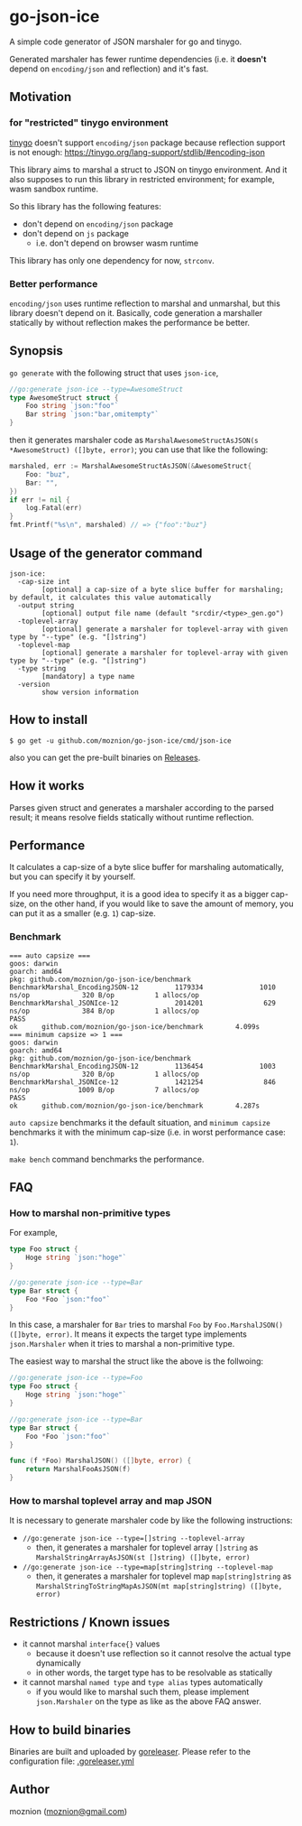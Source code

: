 # go-json-ice

A simple code generator of JSON marshaler for go and tinygo.

Generated marshaler has fewer runtime dependencies (i.e. it __doesn't__ depend on `encoding/json` and reflection) and it's fast.

## Motivation

### for "restricted" tinygo environment

[tinygo](https://github.com/tinygo-org/tinygo) doesn't support `encoding/json` package because reflection support is not enough: https://tinygo.org/lang-support/stdlib/#encoding-json

This library aims to marshal a struct to JSON on tinygo environment. And it also supposes to run this library in restricted environment; for example, wasm sandbox runtime.

So this library has the following features:

- don't depend on `encoding/json` package
- don't depend on `js` package
  - i.e. don't depend on browser wasm runtime

This library has only one dependency for now, `strconv`.

### Better performance

`encoding/json` uses runtime reflection to marshal and unmarshal, but this library doesn't depend on it. Basically, code generation a marshaller statically by without reflection makes the performance be better.

## Synopsis

`go generate` with the following struct that uses `json-ice`,

```go
//go:generate json-ice --type=AwesomeStruct
type AwesomeStruct struct {
	Foo string `json:"foo"`
	Bar string `json:"bar,omitempty"`
}
```

then it generates marshaler code as `MarshalAwesomeStructAsJSON(s *AwesomeStruct) ([]byte, error)`; you can use that like the following:

```go
marshaled, err := MarshalAwesomeStructAsJSON(&AwesomeStruct{
	Foo: "buz",
	Bar: "",
})
if err != nil {
    log.Fatal(err)
}
fmt.Printf("%s\n", marshaled) // => {"foo":"buz"}
```

## Usage of the generator command

```
json-ice:
  -cap-size int
        [optional] a cap-size of a byte slice buffer for marshaling; by default, it calculates this value automatically
  -output string
        [optional] output file name (default "srcdir/<type>_gen.go")
  -toplevel-array
        [optional] generate a marshaler for toplevel-array with given type by "--type" (e.g. "[]string")
  -toplevel-map
        [optional] generate a marshaler for toplevel-array with given type by "--type" (e.g. "[]string")
  -type string
        [mandatory] a type name
  -version
        show version information
```

## How to install

```
$ go get -u github.com/moznion/go-json-ice/cmd/json-ice
```

also you can get the pre-built binaries on [Releases](https://github.com/moznion/go-json-ice/releases).

## How it works

Parses given struct and generates a marshaler according to the parsed result; it means resolve fields statically without runtime reflection.

## Performance

It calculates a cap-size of a byte slice buffer for marshaling automatically, but you can specify it by yourself.

If you need more throughput, it is a good idea to specify it as a bigger cap-size, on the other hand, if you would like to save the amount of memory, you can put it as a smaller (e.g. `1`) cap-size.

### Benchmark

```
=== auto capsize ===
goos: darwin
goarch: amd64
pkg: github.com/moznion/go-json-ice/benchmark
BenchmarkMarshal_EncodingJSON-12         1179334              1010 ns/op             320 B/op          1 allocs/op
BenchmarkMarshal_JSONIce-12              2014201               629 ns/op             384 B/op          1 allocs/op
PASS
ok      github.com/moznion/go-json-ice/benchmark        4.099s
=== minimum capsize => 1 ===
goos: darwin
goarch: amd64
pkg: github.com/moznion/go-json-ice/benchmark
BenchmarkMarshal_EncodingJSON-12         1136454              1003 ns/op             320 B/op          1 allocs/op
BenchmarkMarshal_JSONIce-12              1421254               846 ns/op            1009 B/op          7 allocs/op
PASS
ok      github.com/moznion/go-json-ice/benchmark        4.287s
```

`auto capsize` benchmarks it the default situation, and `minimum capsize` benchmarks it with the minimum cap-size (i.e. in worst performance case: `1`).

`make bench` command benchmarks the performance.

## FAQ

### How to marshal non-primitive types

For example,

```go
type Foo struct {
	Hoge string `json:"hoge"`
}

//go:generate json-ice --type=Bar
type Bar struct {
	Foo *Foo `json:"foo"`
}
```

In this case, a marshaler for `Bar` tries to marshal `Foo` by `Foo.MarshalJSON() ([]byte, error)`. It means it expects the target type implements `json.Marshaler` when it tries to marshal a non-primitive type.

The easiest way to marshal the struct like the above is the follwoing:

```go
//go:generate json-ice --type=Foo
type Foo struct {
	Hoge string `json:"hoge"`
}

//go:generate json-ice --type=Bar
type Bar struct {
	Foo *Foo `json:"foo"`
}

func (f *Foo) MarshalJSON() ([]byte, error) {
	return MarshalFooAsJSON(f)
}
```

### How to marshal toplevel array and map JSON

It is necessary to generate marshaler code by like the following instructions:

- `//go:generate json-ice --type=[]string --toplevel-array`
  - then, it generates a marshaler for toplevel array `[]string` as `MarshalStringArrayAsJSON(st []string) ([]byte, error)`
- `//go:generate json-ice --type=map[string]string --toplevel-map`
  - then, it generates a marshaler for toplevel map `map[string]string` as `MarshalStringToStringMapAsJSON(mt map[string]string) ([]byte, error)`

## Restrictions / Known issues

- it cannot marshal `interface{}` values
  - because it doesn't use reflection so it cannot resolve the actual type dynamically
  - in other words, the target type has to be resolvable as statically
- it cannot marshal `named type` and `type alias` types automatically
  - if you would like to marshal such them, please implement `json.Marshaler` on the type as like as the above FAQ answer.

## How to build binaries

Binaries are built and uploaded by [goreleaser](https://goreleaser.com/). Please refer to the configuration file: [.goreleaser.yml](./.goreleaser.yml)

## Author

moznion (<moznion@gmail.com>)

